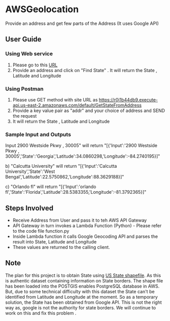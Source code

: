 # AWSGeolocation
Provide an address and get few parts of the Address (It uses Google API)

## User Guide 
### Using Web service
1) Please go to this [URL](https://mns-lambda-api.s3.us-east-2.amazonaws.com/index.html)
2) Provide an address and click on "Find State" . It will return the State , Latitude and Longitude

### Using Postman
1) Please use GET method with site URL as
        https://r0j1b44db9.execute-api.us-east-2.amazonaws.com/default/GetStateFromAddress 
2) Provide a key value pair as "addr" and your choice of address and SEND the request
3) It will return the State , Latitude and Longitude

### Sample Input and Outputs
  
  Input 2900 Westside Pkwy , 30005" will return 
            "[{'Input':'2900 Westside Pkwy , 30005','State':'Georgia','Latitude':34.0860298,'Longitude':-84.2740195}]"
          
  b) "Calcutta University" will return 
            "[{'Input':'Calcutta University','State':'West Bengal','Latitude':22.5750862,'Longitude':88.3629188}]"
          
  c) "Orlando fl" will return
            "[{'Input':'orlando fl','State':'Florida','Latitude':28.5383355,'Longitude':-81.3792365}]"


## Steps Involved
- Receive Address from User and pass it to teh AWS API Gateway
- API Gateway in turn invokes a Lambda Function (Python) - Please refer to the code file function.py
- Inside Lambda function it calls Google Geocoding API and parses the result into State, Latitude and Longitude
- These values are returned to the calling client. 

## Note 
The plan for this project is to obtain State using [US State shapefile](https://www.census.gov/programs-surveys/geography.html).  As this is authentic dataset containing information on State borders. The shape file has been loaded into the POSTGIS enables PostgreSQL database in AWS. But, due to some technical difficulty with this dataset the State can't be identified from Latitude and Longitude at the moment. So as a temporary solution, the State has been obtained from Google API. This is not the right way as, google is not the authority for state borders. We will continue to work on this and fix this problem .
